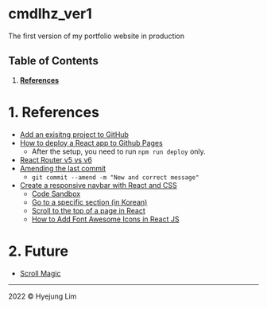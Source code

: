 # cmdlhz_ver1
The first version of my portfolio website in production

## Table of Contents
1. <b>[References](https://github.com/howdyhyejung/portfolio#1-references)</b>

# 1. References
- [Add an exisitng project to GitHub](https://gist.github.com/alexpchin/102854243cd066f8b88e)
- [How to deploy a React app to Github Pages](https://youtu.be/5I37iVCDUTU)
  * After the setup, you need to run `npm run deploy` only.
- [React Router v5 vs v6](https://reactrouter.com/docs/en/v6/upgrading/v5#upgrade-all-switch-elements-to-routes)
- [Amending the last commit](https://www.git-tower.com/learn/git/faq/edit-fix-commit-message)
  * `git commit --amend -m "New and correct message"`
- [Create a responsive navbar with React and CSS](https://blog.logrocket.com/create-responsive-navbar-react-css/)
  * [Code Sandbox](https://codesandbox.io/s/react-responsive-nav-3n3lu?file=/src/styles/navbar.css)
  * [Go to a specific section (in Korean)](https://jaejong.tistory.com/80)
  * [Scroll to the top of a page in React](https://youtu.be/pKbNCWb6USQ)
  * [How to Add Font Awesome Icons in React JS](https://youtu.be/L4CK3j72SfM)

# 2. Future
- [Scroll Magic](https://scrollmagic.io/)
- - -

2022 © Hyejung Lim